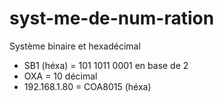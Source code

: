 # syst-me-de-num-ration
Système binaire et hexadécimal
- SB1 (héxa) = 101 1011 0001 en base de 2
- OXA = 10 décimal
- 192.168.1.80 = COA8015 (héxa)

